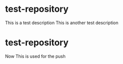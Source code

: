 # test-repository
This is a test description
This is another test description
# test-repository
Now This is used for the push

